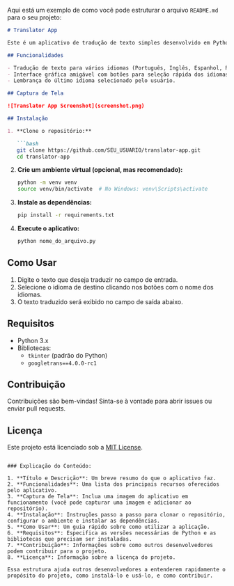 Aqui está um exemplo de como você pode estruturar o arquivo `README.md` para o seu projeto:

```markdown
# Translator App

Este é um aplicativo de tradução de texto simples desenvolvido em Python usando a biblioteca `Tkinter` para a interface gráfica e `googletrans` para a tradução automática.

## Funcionalidades

- Tradução de texto para vários idiomas (Português, Inglês, Espanhol, Russo, Japonês, Chinês).
- Interface gráfica amigável com botões para seleção rápida dos idiomas mais usados.
- Lembrança do último idioma selecionado pelo usuário.

## Captura de Tela

![Translator App Screenshot](screenshot.png)

## Instalação

1. **Clone o repositório:**

   ```bash
   git clone https://github.com/SEU_USUARIO/translator-app.git
   cd translator-app
   ```

2. **Crie um ambiente virtual (opcional, mas recomendado):**

   ```bash
   python -m venv venv
   source venv/bin/activate  # No Windows: venv\Scripts\activate
   ```

3. **Instale as dependências:**

   ```bash
   pip install -r requirements.txt
   ```

4. **Execute o aplicativo:**

   ```bash
   python nome_do_arquivo.py
   ```

## Como Usar

1. Digite o texto que deseja traduzir no campo de entrada.
2. Selecione o idioma de destino clicando nos botões com o nome dos idiomas.
3. O texto traduzido será exibido no campo de saída abaixo.

## Requisitos

- Python 3.x
- Bibliotecas:
  - `tkinter` (padrão do Python)
  - `googletrans==4.0.0-rc1`

## Contribuição

Contribuições são bem-vindas! Sinta-se à vontade para abrir issues ou enviar pull requests.

## Licença

Este projeto está licenciado sob a [MIT License](LICENSE).
```

### Explicação do Conteúdo:

1. **Título e Descrição**: Um breve resumo do que o aplicativo faz.
2. **Funcionalidades**: Uma lista dos principais recursos oferecidos pelo aplicativo.
3. **Captura de Tela**: Inclua uma imagem do aplicativo em funcionamento (você pode capturar uma imagem e adicionar ao repositório).
4. **Instalação**: Instruções passo a passo para clonar o repositório, configurar o ambiente e instalar as dependências.
5. **Como Usar**: Um guia rápido sobre como utilizar a aplicação.
6. **Requisitos**: Especifica as versões necessárias de Python e as bibliotecas que precisam ser instaladas.
7. **Contribuição**: Informações sobre como outros desenvolvedores podem contribuir para o projeto.
8. **Licença**: Informação sobre a licença do projeto.

Essa estrutura ajuda outros desenvolvedores a entenderem rapidamente o propósito do projeto, como instalá-lo e usá-lo, e como contribuir.
